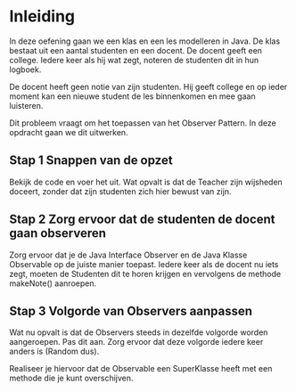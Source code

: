 # Inleiding

In deze oefening gaan we een klas en een les modelleren in Java. De klas bestaat uit een aantal studenten en een docent. De docent geeft een college. Iedere keer als hij wat zegt, noteren de studenten dit in hun logboek.

De docent heeft geen notie van zijn studenten. Hij geeft college en op ieder moment kan een nieuwe student de les binnenkomen en mee gaan luisteren.

Dit probleem vraagt om het toepassen van het Observer Pattern. In deze opdracht gaan we dit uitwerken.

## Stap 1 Snappen van de opzet
Bekijk de code en voer het uit. Wat opvalt is dat de Teacher zijn wijsheden doceert, zonder dat zijn studenten zich hier bewust van zijn.

## Stap 2 Zorg ervoor dat de studenten de docent gaan observeren
Zorg ervoor dat je de Java Interface Observer en de Java Klasse Observable op de juiste manier toepast. Iedere keer als de docent nu iets zegt, moeten de Studenten dit te horen krijgen en vervolgens de methode makeNote() aanroepen.

## Stap 3 Volgorde van Observers aanpassen
Wat nu opvalt is dat de Observers steeds in dezelfde volgorde worden aangeroepen. Pas dit aan. Zorg ervoor dat deze volgorde iedere keer anders is (Random dus).

Realiseer je hiervoor dat de Observable een SuperKlasse heeft met een methode die je kunt overschijven.